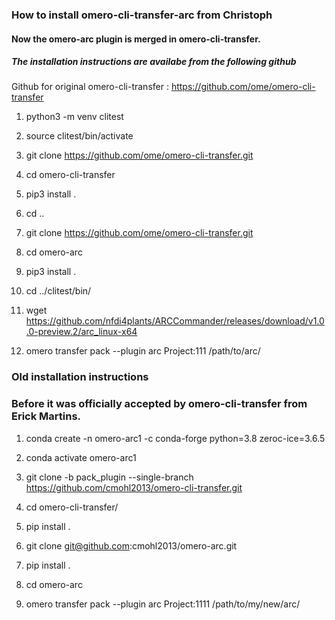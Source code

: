 
### How to install omero-cli-transfer-arc from Christoph


#### Now the omero-arc plugin is merged in omero-cli-transfer.

##### The installation instructions are availabe from the following github

Github for original omero-cli-transfer : https://github.com/ome/omero-cli-transfer

1. python3 -m venv clitest

2. source clitest/bin/activate

3. git clone https://github.com/ome/omero-cli-transfer.git

4. cd omero-cli-transfer

5. pip3 install .

6. cd ..

7. git clone https://github.com/ome/omero-cli-transfer.git

8. cd omero-arc

9. pip3 install .
    
10. cd ../clitest/bin/
  
11. wget https://github.com/nfdi4plants/ARCCommander/releases/download/v1.0.0-preview.2/arc_linux-x64

12. omero transfer pack --plugin arc Project:111 /path/to/arc/













### Old installation instructions

### Before it was officially accepted by omero-cli-transfer from Erick Martins.



1. conda create -n omero-arc1 -c conda-forge python=3.8 zeroc-ice=3.6.5

2. conda activate omero-arc1

3. git clone -b pack_plugin --single-branch https://github.com/cmohl2013/omero-cli-transfer.git

4. cd omero-cli-transfer/

5. pip install .

6. git clone git@github.com:cmohl2013/omero-arc.git

7. pip install .

8. cd omero-arc

9. omero transfer pack --plugin arc Project:1111 /path/to/my/new/arc/











